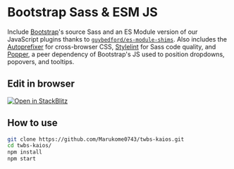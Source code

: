 # Bootstrap Sass & ESM JS

Include [Bootstrap](https://getbootstrap.com)'s source Sass and an ES Module version of our JavaScript plugins thanks to [`guybedford/es-module-shims`](https://github.com/guybedford/es-module-shims). Also includes the [Autoprefixer](https://github.com/postcss/autoprefixer) for cross-browser CSS, [Stylelint](https://stylelint.io) for Sass code quality, and [Popper](https://popper.js.org), a peer dependency of Bootstrap's JS used to position dropdowns, popovers, and tooltips.

## Edit in browser

[![Open in StackBlitz](https://developer.stackblitz.com/img/open_in_stackblitz.svg)](https://stackblitz.com/github/Marukome0743/twbs-kaios/sass-js-esm?file=index.html)

## How to use

```sh
git clone https://github.com/Marukome0743/twbs-kaios.git
cd twbs-kaios/
npm install
npm start
```
